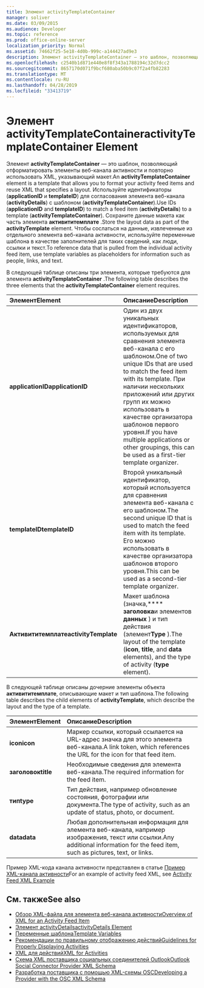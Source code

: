 ```yaml
---
title: Элемент activityTemplateContainer
manager: soliver
ms.date: 03/09/2015
ms.audience: Developer
ms.topic: reference
ms.prod: office-online-server
localization_priority: Normal
ms.assetid: 74662f25-5e18-4d0b-999c-a144427ad9e3
description: Элемент activityTemplateContainer — это шаблон, позволяющий отформатировать элементы веб-канала активности и повторно использовать XML, указывающий макет.
ms.openlocfilehash: c2540b1d871e440e8f8f343a1788194c32d7dcc2
ms.sourcegitcommit: 8657170d071f9bcf680aba50b9c07f2a4fb82283
ms.translationtype: MT
ms.contentlocale: ru-RU
ms.lasthandoff: 04/28/2019
ms.locfileid: "33413719"
---
```

# <a name="activitytemplatecontainer-element"></a><span data-ttu-id="638e1-103">Элемент activityTemplateContainer</span><span class="sxs-lookup"><span data-stu-id="638e1-103">activityTemplateContainer Element</span></span>

<span data-ttu-id="638e1-104">Элемент **activityTemplateContainer** — это шаблон, позволяющий отформатировать элементы веб-канала активности и повторно использовать XML, указывающий макет.</span><span class="sxs-lookup"><span data-stu-id="638e1-104">An **activityTemplateContainer** element is a template that allows you to format your activity feed items and reuse XML that specifies a layout.</span></span> <span data-ttu-id="638e1-105">Используйте идентификаторы (**applicationID** и **templateID**) для согласования элемента веб-канала (**activityDetails**) с шаблоном (**activityTemplateContainer**).</span><span class="sxs-lookup"><span data-stu-id="638e1-105">Use IDs (**applicationID** and **templateID**) to match a feed item (**activityDetails**) to a template (**activityTemplateContainer**).</span></span> <span data-ttu-id="638e1-106">Сохраните данные макета как часть элемента **активититемплате** .</span><span class="sxs-lookup"><span data-stu-id="638e1-106">Store the layout data as part of the **activityTemplate** element.</span></span> <span data-ttu-id="638e1-107">Чтобы сослаться на данные, извлеченные из отдельного элемента веб-канала активности, используйте переменные шаблона в качестве заполнителей для таких сведений, как люди, ссылки и текст.</span><span class="sxs-lookup"><span data-stu-id="638e1-107">To reference data that is pulled from the individual activity feed item, use template variables as placeholders for information such as people, links, and text.</span></span> 
  
<span data-ttu-id="638e1-108">В следующей таблице описаны три элемента, которые требуются для элемента **activityTemplateContainer** .</span><span class="sxs-lookup"><span data-stu-id="638e1-108">The following table describes the three elements that the **activityTemplateContainer** element requires.</span></span> 
  
|<span data-ttu-id="638e1-109">**Элемент**</span><span class="sxs-lookup"><span data-stu-id="638e1-109">**Element**</span></span>|<span data-ttu-id="638e1-110">**Описание**</span><span class="sxs-lookup"><span data-stu-id="638e1-110">**Description**</span></span>|
|:-----|:-----|
|<span data-ttu-id="638e1-111">**applicationID**</span><span class="sxs-lookup"><span data-stu-id="638e1-111">**applicationID**</span></span> <br/> |<span data-ttu-id="638e1-112">Один из двух уникальных идентификаторов, используемых для сравнения элемента веб-канала с его шаблоном.</span><span class="sxs-lookup"><span data-stu-id="638e1-112">One of two unique IDs that are used to match the feed item with its template.</span></span> <span data-ttu-id="638e1-113">При наличии нескольких приложений или других групп их можно использовать в качестве организатора шаблонов первого уровня.</span><span class="sxs-lookup"><span data-stu-id="638e1-113">If you have multiple applications or other groupings, this can be used as a first-tier template organizer.</span></span>  <br/> |
|<span data-ttu-id="638e1-114">**templateID**</span><span class="sxs-lookup"><span data-stu-id="638e1-114">**templateID**</span></span> <br/> |<span data-ttu-id="638e1-115">Второй уникальный идентификатор, который используется для сравнения элемента веб-канала с его шаблоном.</span><span class="sxs-lookup"><span data-stu-id="638e1-115">The second unique ID that is used to match the feed item with its template.</span></span> <span data-ttu-id="638e1-116">Его можно использовать в качестве организатора шаблонов второго уровня.</span><span class="sxs-lookup"><span data-stu-id="638e1-116">This can be used as a second-tier template organizer.</span></span>  <br/> |
|<span data-ttu-id="638e1-117">**Активититемплате**</span><span class="sxs-lookup"><span data-stu-id="638e1-117">**activityTemplate**</span></span> <br/> |<span data-ttu-id="638e1-118">Макет шаблона (значка,\*\*\*\* **заголовка**и элементов **данных** ) и тип действия (элемент**Type** ).</span><span class="sxs-lookup"><span data-stu-id="638e1-118">The layout of the template (**icon**, **title**, and **data** elements), and the type of activity (**type** element).</span></span>  <br/> |
   
<span data-ttu-id="638e1-119">В следующей таблице описаны дочерние элементы объекта **активититемплате**, описывающие макет и тип шаблона.</span><span class="sxs-lookup"><span data-stu-id="638e1-119">The following table describes the child elements of **activityTemplate**, which describe the layout and the type of a template.</span></span>
  
|<span data-ttu-id="638e1-120">**Элемент**</span><span class="sxs-lookup"><span data-stu-id="638e1-120">**Element**</span></span>|<span data-ttu-id="638e1-121">**Описание**</span><span class="sxs-lookup"><span data-stu-id="638e1-121">**Description**</span></span>|
|:-----|:-----|
|<span data-ttu-id="638e1-122">**icon**</span><span class="sxs-lookup"><span data-stu-id="638e1-122">**icon**</span></span> <br/> |<span data-ttu-id="638e1-123">Маркер ссылки, который ссылается на URL-адрес значка для этого элемента веб-канала.</span><span class="sxs-lookup"><span data-stu-id="638e1-123">A link token, which references the URL for the icon for that feed item.</span></span>  <br/> |
|<span data-ttu-id="638e1-124">**заголовок**</span><span class="sxs-lookup"><span data-stu-id="638e1-124">**title**</span></span> <br/> |<span data-ttu-id="638e1-125">Необходимые сведения для элемента веб-канала.</span><span class="sxs-lookup"><span data-stu-id="638e1-125">The required information for the feed item.</span></span>  <br/> |
|<span data-ttu-id="638e1-126">**тип**</span><span class="sxs-lookup"><span data-stu-id="638e1-126">**type**</span></span> <br/> |<span data-ttu-id="638e1-127">Тип действия, например обновление состояния, фотографии или документа.</span><span class="sxs-lookup"><span data-stu-id="638e1-127">The type of activity, such as an update of status, photo, or document.</span></span>  <br/> |
|<span data-ttu-id="638e1-128">**data**</span><span class="sxs-lookup"><span data-stu-id="638e1-128">**data**</span></span> <br/> |<span data-ttu-id="638e1-129">Любая дополнительная информация для элемента веб-канала, например изображения, текст или ссылки.</span><span class="sxs-lookup"><span data-stu-id="638e1-129">Any additional information for the feed item, such as pictures, text, or links.</span></span>  <br/> |
   
<span data-ttu-id="638e1-130">Пример XML-кода канала активности представлен в статье [Пример XML-канала активности](activity-feed-xml-example.md)</span><span class="sxs-lookup"><span data-stu-id="638e1-130">For an example of activity feed XML, see [Activity Feed XML Example](activity-feed-xml-example.md)</span></span>
  
## <a name="see-also"></a><span data-ttu-id="638e1-131">См. также</span><span class="sxs-lookup"><span data-stu-id="638e1-131">See also</span></span>

- [<span data-ttu-id="638e1-132">Обзор XML-файла для элемента веб-канала активности</span><span class="sxs-lookup"><span data-stu-id="638e1-132">Overview of XML for an Activity Feed Item</span></span>](overview-of-xml-for-an-activity-feed-item.md)  
- [<span data-ttu-id="638e1-133">Элемент activityDetails</span><span class="sxs-lookup"><span data-stu-id="638e1-133">activityDetails Element</span></span>](activitydetails-element.md)  
- [<span data-ttu-id="638e1-134">Переменные шаблона</span><span class="sxs-lookup"><span data-stu-id="638e1-134">Template Variables</span></span>](template-variables.md)  
- [<span data-ttu-id="638e1-135">Рекомендации по правильному отображению действий</span><span class="sxs-lookup"><span data-stu-id="638e1-135">Guidelines for Properly Displaying Activities</span></span>](guidelines-for-properly-displaying-activities.md)  
- [<span data-ttu-id="638e1-136">XML для действий</span><span class="sxs-lookup"><span data-stu-id="638e1-136">XML for Activities</span></span>](xml-for-activities.md)  
- [<span data-ttu-id="638e1-137">Схема XML поставщика социальных соединителей Outlook</span><span class="sxs-lookup"><span data-stu-id="638e1-137">Outlook Social Connector Provider XML Schema</span></span>](outlook-social-connector-provider-xml-schema.md)
- [<span data-ttu-id="638e1-138">Разработка поставщика с помощью XML-схемы OSC</span><span class="sxs-lookup"><span data-stu-id="638e1-138">Developing a Provider with the OSC XML Schema</span></span>](developing-a-provider-with-the-osc-xml-schema.md)

